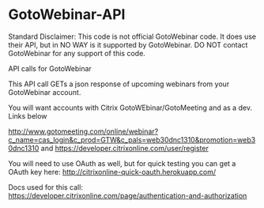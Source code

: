 GotoWebinar-API
===============

Standard Disclaimer: This code is not official GotoWebinar code. It does use their API, but in NO WAY is it supported by GotoWebinar. DO NOT contact GotoWebinar for any support of this code.

API calls for GotoWebinar

This API call GETs a json response of upcoming webinars from your GotoWebinar account.

You will want accounts with Citrix GotoWEbinar/GotoMeeting and as a dev. Links below

http://www.gotomeeting.com/online/webinar?c_name=cas_login&c_prod=GTW&c_pals=web30dnc1310&promotion=web30dnc1310
and
https://developer.citrixonline.com/user/register

You will need to use OAuth as well, but for quick testing you can get a OAuth key here: http://citrixonline-quick-oauth.herokuapp.com/

Docs used for this call: https://developer.citrixonline.com/page/authentication-and-authorization
